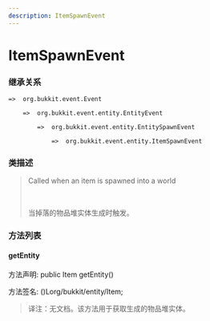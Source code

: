 ```yaml
---
description: ItemSpawnEvent
---
```


# ItemSpawnEvent

### 继承关系

    =>  org.bukkit.event.Event

        =>  org.bukkit.event.entity.EntityEvent

            =>  org.bukkit.event.entity.EntitySpawnEvent

                =>  org.bukkit.event.entity.ItemSpawnEvent

### 类描述

> Called when an item is spawned into a world
> 
> <br>
> 
> 当掉落的物品堆实体生成时触发。

### 方法列表

#### getEntity

方法声明: public Item getEntity()

方法签名: ()Lorg/bukkit/entity/Item;

> 译注：无文档。该方法用于获取生成的物品堆实体。
